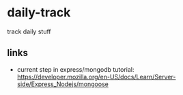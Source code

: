 # daily-track

track daily stuff

## links

- current step in express/mongodb tutorial: <https://developer.mozilla.org/en-US/docs/Learn/Server-side/Express_Nodejs/mongoose>
